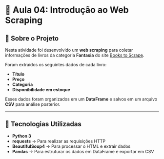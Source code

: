 # 📌 Aula 04: Introdução ao Web Scraping  

## 📖 Sobre o Projeto  
Nesta atividade foi desenvolvido um **web scraping** para coletar informações de livros da categoria **Fantasia** do site [Books to Scrape](https://books.toscrape.com/).  

Foram extraídos os seguintes dados de cada livro:  
- **Título**  
- **Preço**  
- **Categoria**  
- **Disponibilidade em estoque**  

Esses dados foram organizados em um **DataFrame** e salvos em um arquivo **CSV** para análise posterior.  

---

## 🚀 Tecnologias Utilizadas  
- **Python 3**  
- **requests** → Para realizar as requisições HTTP  
- **BeautifulSoup4** → Para processar o HTML e extrair dados  
- **Pandas** → Para estruturar os dados em DataFrame e exportar em CSV  
